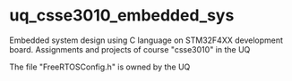 # uq_csse3010_embedded_sys
Embedded system design using C language on STM32F4XX development board. Assignments and projects of course "csse3010" in the UQ

The file "FreeRTOSConfig.h" is owned by the UQ
